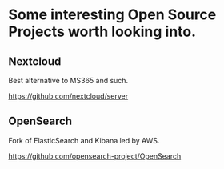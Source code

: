 # Some interesting Open Source Projects worth looking into.


## Nextcloud
Best alternative to MS365 and such. 

https://github.com/nextcloud/server

## OpenSearch
Fork of ElasticSearch and Kibana led by AWS.

https://github.com/opensearch-project/OpenSearch